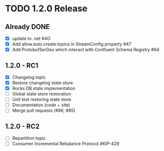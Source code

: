 # TODO 1.2.0 Release

## Already DONE
- [X] update to .net #4O
- [X] Add allow.auto.create.topics in StreamConfig property #47
- [X] Add ProtobufSerDes which interact with Confluent Schema Registry #64

## 1.2.0 - RC1
- [X] Changelog topic
- [X] Restore changelog state store
- [X] Rocks DB state implementation
- [ ] Global state store restoration
- [ ] Unit test restoring state store
- [ ] Documentation (code + site)
- [ ] Merge pull requests (#86, #85)

## 1.2.0 - RC2
- [ ] Repartition topic
- [ ] Consumer Incremental Rebalance Protocol #KIP-429